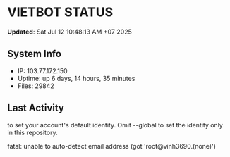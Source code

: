 # VIETBOT STATUS
**Updated**: Sat Jul 12 10:48:13 AM +07 2025

## System Info
- IP: 103.77.172.150
- Uptime: up 6 days, 14 hours, 35 minutes
- Files: 29842

## Last Activity

to set your account's default identity.
Omit --global to set the identity only in this repository.

fatal: unable to auto-detect email address (got 'root@vinh3690.(none)')
